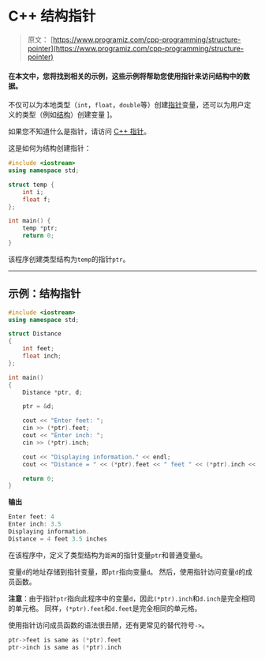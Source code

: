 # C++ 结构指针

> 原文： [https://www.programiz.com/cpp-programming/structure-pointer](https://www.programiz.com/cpp-programming/structure-pointer)

#### 在本文中，您将找到相关的示例，这些示例将帮助您使用指针来访问结构中的数据。

不仅可以为本地类型（`int`，`float`，`double`等）创建[指针](/cpp-programming/pointers "C++ pointers")变量，还可以为用户定义的类型（例如[结构](/cpp-programming/structure "C++ structures")）创建变量 ]。

如果您不知道什么是指针，请访问 [C++ 指针](https://www.programiz.com/cpp-programming/pointers)。

这是如何为结构创建指针：

```cpp
#include <iostream>
using namespace std;

struct temp {
    int i;
    float f;
};

int main() {
    temp *ptr;
    return 0;
}
```

该程序创建类型结构为`temp`的指针`ptr`。

* * *

## 示例：结构指针

```cpp
#include <iostream>
using namespace std;

struct Distance
{
    int feet;
    float inch;
};

int main()
{
    Distance *ptr, d;

    ptr = &d;

    cout << "Enter feet: ";
    cin >> (*ptr).feet;
    cout << "Enter inch: ";
    cin >> (*ptr).inch;

    cout << "Displaying information." << endl;
    cout << "Distance = " << (*ptr).feet << " feet " << (*ptr).inch << " inches";

    return 0;
}
```

**输出**

```cpp
Enter feet: 4
Enter inch: 3.5
Displaying information.
Distance = 4 feet 3.5 inches
```

在该程序中，定义了类型结构为`距离`的指针变量`ptr`和普通变量`d`。

变量`d`的地址存储到指针变量，即`ptr`指向变量`d`。 然后，使用指针访问变量`d`的成员函数。

**注意**：由于指针`ptr`指向此程序中的变量`d`，因此`(*ptr).inch`和`d.inch`是完全相同的单元格。 同样，`(*ptr).feet`和`d.feet`是完全相同的单元格。

使用指针访问成员函数的语法很丑陋，还有更常见的替代符号`->`。

```cpp
ptr->feet is same as (*ptr).feet
ptr->inch is same as (*ptr).inch
```